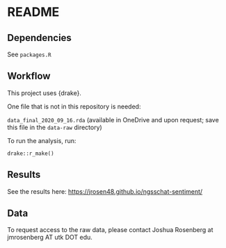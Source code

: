 # README

## Dependencies

See `packages.R`

## Workflow

This project uses {drake}. 

One file that is not in this repository is needed:

`data_final_2020_09_16.rda` (available in OneDrive and upon request; save this file in the `data-raw` directory)

To run the analysis, run:

`drake::r_make()`

## Results

See the results here: https://jrosen48.github.io/ngsschat-sentiment/

## Data

To request access to the raw data, please contact Joshua Rosenberg at jmrosenberg AT utk DOT edu.

